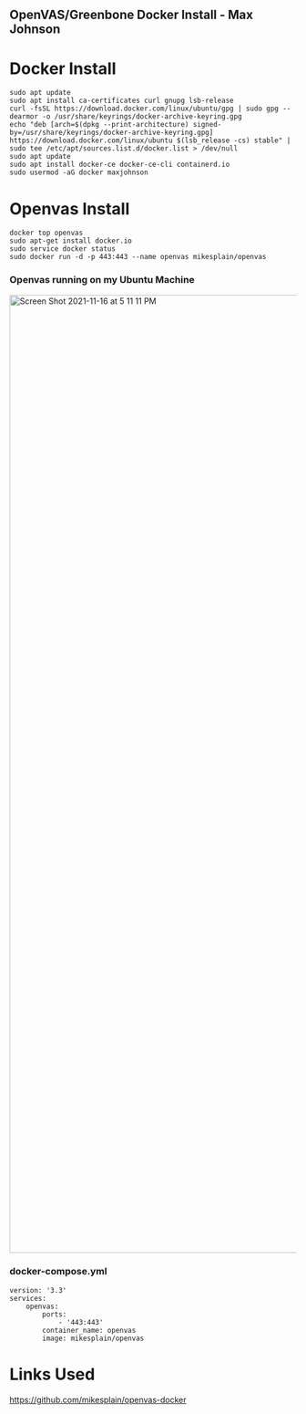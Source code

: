 ## OpenVAS/Greenbone Docker Install - Max Johnson

# Docker Install
```
sudo apt update
sudo apt install ca-certificates curl gnupg lsb-release
curl -fsSL https://download.docker.com/linux/ubuntu/gpg | sudo gpg --dearmor -o /usr/share/keyrings/docker-archive-keyring.gpg
echo "deb [arch=$(dpkg --print-architecture) signed-by=/usr/share/keyrings/docker-archive-keyring.gpg] https://download.docker.com/linux/ubuntu $(lsb_release -cs) stable" | sudo tee /etc/apt/sources.list.d/docker.list > /dev/null
sudo apt update
sudo apt install docker-ce docker-ce-cli containerd.io
sudo usermod -aG docker maxjohnson
```

# Openvas Install
```
docker top openvas
sudo apt-get install docker.io
sudo service docker status
sudo docker run -d -p 443:443 --name openvas mikesplain/openvas
```
### Openvas running on my Ubuntu Machine
<img width="1680" alt="Screen Shot 2021-11-16 at 5 11 11 PM" src="https://user-images.githubusercontent.com/42543469/142081128-e82c1292-bd08-4767-afde-80c2780113b4.png">

### docker-compose.yml
```
version: '3.3'
services:
    openvas:
        ports:
            - '443:443'
        container_name: openvas
        image: mikesplain/openvas
```

# Links Used
https://github.com/mikesplain/openvas-docker
